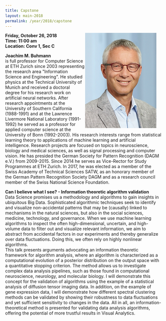 ```yaml
---
title: Capstone
layout: main-2018
permalink: /year/2018/capstone
---
```


<img src="/assets/joachim-buhmann.jpg"
  alt="Joachim Buhmann" 
  style="float: right; margin-right: 16px;"
  width="230px" >
  <p>
    <strong>Friday, October 26, 2018</strong><br>
    <strong>Time: 11:00 am</strong><br>
    <strong>Location: Conv 1, Sec C</strong>
  </p>
  
  <p>
  
<strong> Joachim M. Buhmann </strong> <br> is full professor for Computer Science at ETH Zurich since 2003 representing the research area "Information Science and Engineering". He studied physics at the Technical University of Munich and received a doctoral degree for his research work on artificial neural networks. After research appointments at the University of Southern California (1988-1991) and at the Lawrence Livermore National Laboratory (1991-1992) he served as a professor for applied computer science at the University of Bonn (1992-2003). His research interests range from statistical learning theory to applications of machine learning and artificial intelligence. Research projects are focused on topics in neuroscience, biology and medical sciences, as well as signal processing and computer vision. He has presided the German Society for Pattern Recognition (DAGM e.V.) from 2009-2015. Since 2014 he serves as Vice-Rector for Study Programmes at ETH Zurich. In 2017, he was elected as a member of the Swiss Academy of Technical Sciences SATW, as an honorary member of the German Pattern Recognition Society DAGM and as a research council member of the Swiss National Science Foundation.

</p>

<p><strong>Can I believe what I see? - Information theoretic algorithm validation</strong><br>
Data Science promises us a methodology and algorithms to gain insights in ubiquitous Big Data. Sophisticated algorithmic techniques seek to identify and visualize non-accidental patterns that may be (causally) linked to mechanisms in the natural sciences, but also in the social sciences, medicine, technology, and governance. When we use machine learning algorithms to inspect the often high-dimensional, uncertain, and high-volume data to filter out and visualize relevant information, we aim to abstract from accidental factors in our experiments and thereby generalize over data fluctuations. Doing this, we often rely on highly nonlinear algorithms.<br>
This talk presents arguments advocating an information theoretic framework for algorithm analysis, where an algorithm is characterized as a computational evolution of a posterior distribution on the output space with a quantitative stopping criterion. The method allows us to investigate complex data analysis pipelines, such as those found in computational neuroscience, neurology, and molecular biology. I will demonstrate this concept for the validation of algorithms using the example of a statistical analysis of diffusion tensor imaging data. In addition, on the example of gene expression data, I will demonstrate how different spectral clustering methods can be validated by showing their robustness to data fluctuations and yet sufficient sensitivity to changes in the data. All in all, an information-theoretical method is presented for validating data analysis algorithms, offering the potential of more trustful results in Visual Analytics.
</p>

